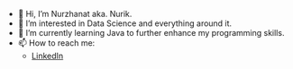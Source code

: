 - 👋 Hi, I’m Nurzhanat aka. Nurik.
- 👀 I’m interested in Data Science and everything around it.
- 🌱 I’m currently learning Java to further enhance my programming skills.
- 📫 How to reach me:
  - [LinkedIn](https://www.linkedin.com/in/nurzhanat-zhussup/)

<!---
koettbullarr/koettbullarr is a ✨ special ✨ repository because its `README.md` (this file) appears on your GitHub profile.
You can click the Preview link to take a look at your changes.
--->
